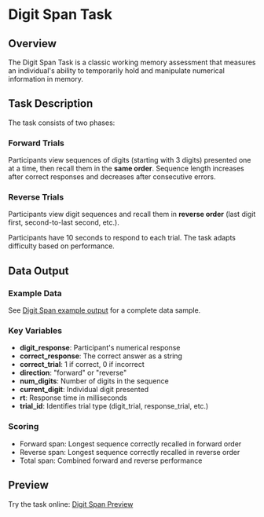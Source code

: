 # Digit Span Task

## Overview

The Digit Span Task is a classic working memory assessment that measures an individual's ability to temporarily hold and manipulate numerical information in memory.

## Task Description

The task consists of two phases:

### Forward Trials

Participants view sequences of digits (starting with 3 digits) presented one at a time, then recall them in the **same order**. Sequence length increases after correct responses and decreases after consecutive errors.

### Reverse Trials

Participants view digit sequences and recall them in **reverse order** (last digit first, second-to-last second, etc.).

Participants have 10 seconds to respond to each trial. The task adapts difficulty based on performance.

## Data Output

### Example Data

See [Digit Span example output](../assets/data_examples/digit_span_example.json) for a complete data sample.

### Key Variables

- **digit_response**: Participant's numerical response
- **correct_response**: The correct answer as a string
- **correct_trial**: 1 if correct, 0 if incorrect
- **direction**: "forward" or "reverse"
- **num_digits**: Number of digits in the sequence
- **current_digit**: Individual digit presented
- **rt**: Response time in milliseconds
- **trial_id**: Identifies trial type (digit_trial, response_trial, etc.)

### Scoring

- Forward span: Longest sequence correctly recalled in forward order
- Reverse span: Longest sequence correctly recalled in reverse order
- Total span: Combined forward and reverse performance

## Preview

Try the task online: [Digit Span Preview](https://deploy.expfactory.org/preview/73/)
